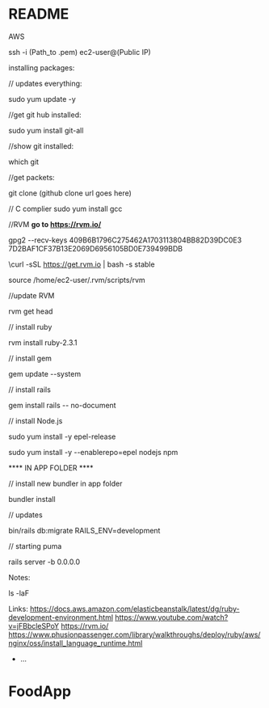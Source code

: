 # README
AWS 

ssh -i (Path_to .pem) ec2-user@(Public IP)

installing packages:

// updates everything: 

sudo yum update -y 

//get git hub installed: 

sudo yum install git-all

//show git installed: 

which git

//get packets:

git clone (github clone url goes here)

// C complier
sudo yum install gcc

//RVM **go to https://rvm.io/**

gpg2 --recv-keys 409B6B1796C275462A1703113804BB82D39DC0E3 7D2BAF1CF37B13E2069D6956105BD0E739499BDB

\curl -sSL https://get.rvm.io | bash -s stable

source /home/ec2-user/.rvm/scripts/rvm

//update RVM 

rvm get head

// install ruby 

rvm install ruby-2.3.1

// install gem

gem update --system 

// install rails 

gem install rails -- no-document

// install Node.js

sudo yum install -y epel-release

sudo yum install -y --enablerepo=epel nodejs npm

**** IN APP FOLDER ****

// install new bundler in app folder 

bundler install 

// updates

bin/rails db:migrate RAILS_ENV=development

// starting puma 

rails server -b 0.0.0.0

Notes:

ls -laF

Links:
https://docs.aws.amazon.com/elasticbeanstalk/latest/dg/ruby-development-environment.html
https://www.youtube.com/watch?v=jFBbcleSPoY
https://rvm.io/
https://www.phusionpassenger.com/library/walkthroughs/deploy/ruby/aws/nginx/oss/install_language_runtime.html


* ...
# FoodApp
